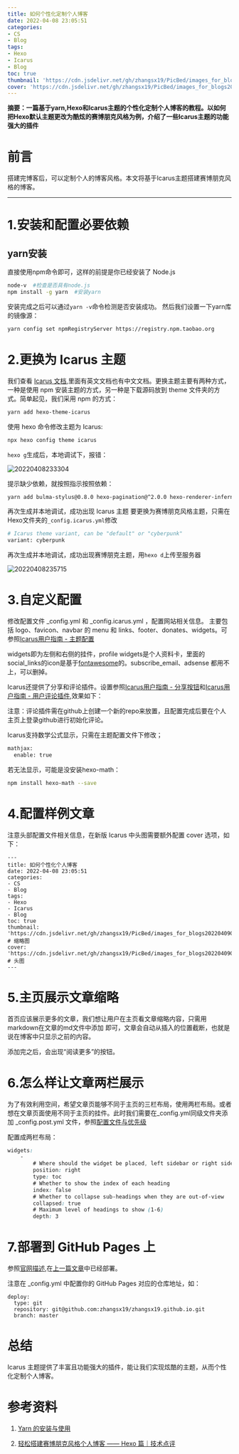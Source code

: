 ```yaml
---
title: 如何个性化定制个人博客
date: 2022-04-08 23:05:51
categories:
- CS
- Blog
tags:
- Hexo
- Icarus
- Blog
toc: true
thumbnail: 'https://cdn.jsdelivr.net/gh/zhangsx19/PicBed/images_for_blogs20220409013048.png'  # 缩略图
cover: 'https://cdn.jsdelivr.net/gh/zhangsx19/PicBed/images_for_blogs20220409013048.png' # 头图
---
```

**摘要：一篇基于yarn,Hexo和Icarus主题的个性化定制个人博客的教程。以如何把Hexo默认主题更改为酷炫的赛博朋克风格为例，介绍了一些Icarus主题的功能强大的插件**
<!-- more -->
# 前言
搭建完博客后，可以定制个人的博客风格。本文将基于Icarus主题搭建赛博朋克风格的博客。

---
# 1.安装和配置必要依赖
## yarn安装
直接使用npm命令即可，这样的前提是你已经安装了 Node.js
```bash
node-v  #检查是否具有node.js
npm install -g yarn  #安装yarn
```
安装完成之后可以通过`yarn -v`命令检测是否安装成功。
然后我们设置一下yarn库的镜像源：
```bash
yarn config set npmRegistryServer https://registry.npm.taobao.org
```

# 2.更换为 Icarus 主题
我们查看 [Icarus 文档](https://ppoffice.github.io/hexo-theme-icarus/categories/),里面有英文文档也有中文文档。更换主题主要有两种方式，一种是使用 npm 安装主题的方式，另一种是下载源码放到 theme 文件夹的方式。简单起见，我们采用 npm 的方式：
```bash
yarn add hexo-theme-icarus
```
使用 hexo 命令修改主题为 Icarus:
```bash
npx hexo config theme icarus
```
`hexo g`生成后，本地调试下，报错：

![20220408233304](https://cdn.jsdelivr.net/gh/zhangsx19/PicBed/images_for_blogs20220408233304.png)

提示缺少依赖，就按照指示按照依赖：
```bash
yarn add bulma-stylus@0.8.0 hexo-pagination@^2.0.0 hexo-renderer-inferno@^0.1.3
```
再次生成并本地调试，成功出现 Icarus 主题
要更换为赛博朋克风格主题，只需在Hexo文件夹的`_config.icarus.yml`修改
```python
# Icarus theme variant, can be "default" or "cyberpunk"
variant: cyberpunk
```
再次生成并本地调试，成功出现赛博朋克主题，用`hexo d`上传至服务器

![20220408235715](https://cdn.jsdelivr.net/gh/zhangsx19/PicBed/images_for_blogs20220408235715.png)

# 3.自定义配置
修改配置文件 _config.yml 和 _config.icarus.yml ，配置网站相关信息。
主要包括 logo、favicon、navbar 的 menu 和 links、footer、donates、widgets。可参照[Icarus用户指南 - 主题配置](https://ppoffice.github.io/hexo-theme-icarus/Configuration/icarus%E7%94%A8%E6%88%B7%E6%8C%87%E5%8D%97-%E4%B8%BB%E9%A2%98%E9%85%8D%E7%BD%AE/)

widgets即为左侧和右侧的挂件，profile widgets是个人资料卡，里面的social_links的icon是基于[fontawesome](https://fontawesome.com/icons)的。subscribe_email、adsense 都用不上，可以删掉。

Icarus还提供了分享和评论插件。设置参照[Icarus用户指南 - 分享按钮](https://ppoffice.github.io/hexo-theme-icarus/Plugins/Share/icarus%E7%94%A8%E6%88%B7%E6%8C%87%E5%8D%97-%E5%88%86%E4%BA%AB%E6%8C%89%E9%92%AE/)和[Icarus用户指南 - 用户评论插件](https://ppoffice.github.io/hexo-theme-icarus/Plugins/Comment/icarus%E7%94%A8%E6%88%B7%E6%8C%87%E5%8D%97-%E7%94%A8%E6%88%B7%E8%AF%84%E8%AE%BA%E6%8F%92%E4%BB%B6/),效果如下：

注意：评论插件需在github上创建一个新的repo来放置，且配置完成后要在个人主页上登录github进行初始化评论。

Icarus支持数学公式显示，只需在主题配置文件下修改；
```bash
mathjax:
  enable: true
```
若无法显示，可能是没安装hexo-math：
```bash
npm install hexo-math --save
```
# 4.配置样例文章
注意头部配置文件相关信息，在新版 Icarus 中头图需要额外配置 cover 选项，如下：
```
---
title: 如何个性化个人博客
date: 2022-04-08 23:05:51
categories:
- CS
- Blog
tags:
- Hexo
- Icarus
- Blog
toc: true
thumbnail: 'https://cdn.jsdelivr.net/gh/zhangsx19/PicBed/images_for_blogs20220409013048.png'  # 缩略图
cover: 'https://cdn.jsdelivr.net/gh/zhangsx19/PicBed/images_for_blogs20220409013048.png' # 头图
---
```

# 5.主页展示文章缩略
首页应该展示更多的文章，我们想让用户在主页看文章缩略内容，只需用markdown在文章的md文件中添加 <!-- more --> 即可，文章会自动从插入的位置截断，也就是说在博客中只显示<!--more-->之前的内容。

添加完之后，会出现“阅读更多”的按钮。

# 6.怎么样让文章两栏展示
为了有效利用空间，希望文章页能够不同于主页的三栏布局，使用两栏布局。或者想在文章页面使用不同于主页的挂件。此时我们需要在_config.yml同级文件夹添加 _config.post.yml 文件，参照[配置文件与优先级](https://ppoffice.github.io/hexo-theme-icarus/Configuration/icarus%E7%94%A8%E6%88%B7%E6%8C%87%E5%8D%97-%E4%B8%BB%E9%A2%98%E9%85%8D%E7%BD%AE/#%E9%85%8D%E7%BD%AE%E6%96%87%E4%BB%B6%E4%B8%8E%E4%BC%98%E5%85%88%E7%BA%A7)

配置成两栏布局：
```css
widgets:
    -
        # Where should the widget be placed, left sidebar or right sidebar
        position: right
        type: toc
        # Whether to show the index of each heading
        index: false
        # Whether to collapse sub-headings when they are out-of-view
        collapsed: true
        # Maximum level of headings to show (1-6)
        depth: 3

```
# 7.部署到 GitHub Pages 上
参照[官网描述](https://hexo.io/zh-cn/docs/github-pages),在[上一篇文章](https://sx-zhang.top/2022/04/04/%E7%94%A8HEXO%E4%BB%8E%E9%9B%B6%E5%BC%80%E5%A7%8B%E6%90%AD%E5%BB%BA%E4%B8%AA%E4%BA%BA%E5%8D%9A%E5%AE%A2/)中已经部署。

注意在 _config.yml 中配置你的 GitHub Pages 对应的仓库地址，如：
```
deploy:
  type: git
  repository: git@github.com:zhangsx19/zhangsx19.github.io.git
  branch: master
```

# 总结
Icarus 主题提供了丰富且功能强大的插件，能让我们实现炫酷的主题，从而个性化定制个人博客。

# 参考资料
1. [Yarn 的安装与使用](https://juejin.cn/post/7022086426904756255)

2. [轻松搭建赛博朋克风格个人博客 —— Hexo 篇｜技术点评](https://juejin.cn/post/6938856324239196167)
